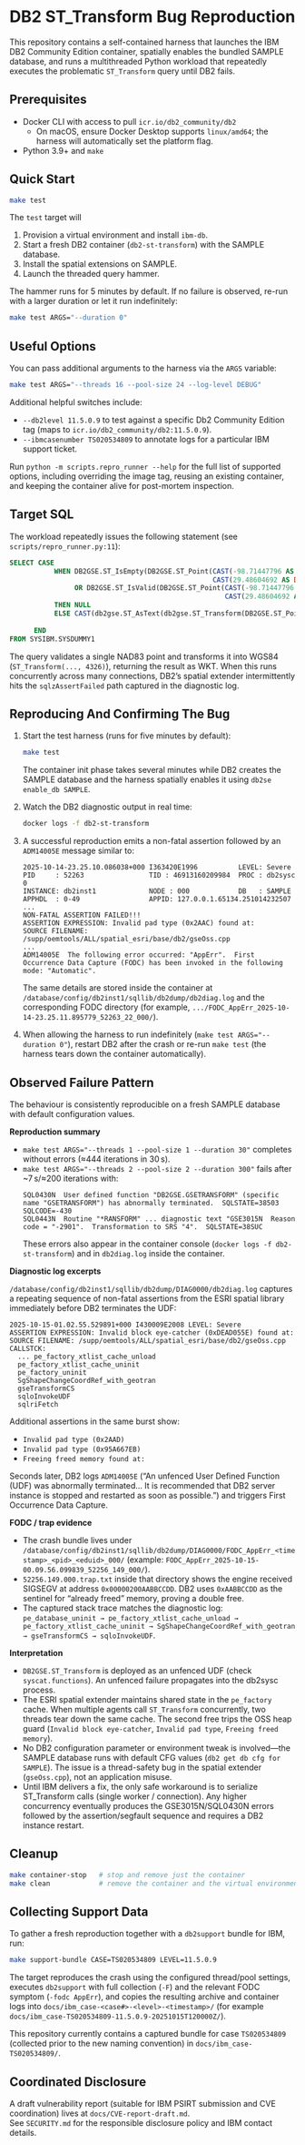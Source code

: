 # DB2 ST_Transform Bug Reproduction

This repository contains a self-contained harness that launches the IBM DB2 Community Edition container, spatially enables the bundled SAMPLE database, and runs a multithreaded Python workload that repeatedly executes the problematic `ST_Transform` query until DB2 fails.

## Prerequisites

- Docker CLI with access to pull `icr.io/db2_community/db2`
  - On macOS, ensure Docker Desktop supports `linux/amd64`; the harness will automatically set the platform flag.
- Python 3.9+ and `make`

## Quick Start

```bash
make test
```

The `test` target will

1. Provision a virtual environment and install `ibm-db`.
2. Start a fresh DB2 container (`db2-st-transform`) with the SAMPLE database.
3. Install the spatial extensions on SAMPLE.
4. Launch the threaded query hammer.

The hammer runs for 5 minutes by default. If no failure is observed, re-run with a larger duration or let it run indefinitely:

```bash
make test ARGS="--duration 0"
```

## Useful Options

You can pass additional arguments to the harness via the `ARGS` variable:

```bash
make test ARGS="--threads 16 --pool-size 24 --log-level DEBUG"
```

Additional helpful switches include:

- `--db2level 11.5.0.9` to test against a specific Db2 Community Edition tag (maps to `icr.io/db2_community/db2:11.5.0.9`).
- `--ibmcasenumber TS020534809` to annotate logs for a particular IBM support ticket.

Run `python -m scripts.repro_runner --help` for the full list of supported options, including overriding the image tag, reusing an existing container, and keeping the container alive for post-mortem inspection.

## Target SQL

The workload repeatedly issues the following statement (see `scripts/repro_runner.py:11`):

```sql
SELECT CASE
           WHEN DB2GSE.ST_IsEmpty(DB2GSE.ST_Point(CAST(-98.71447796 AS DOUBLE),
                                                  CAST(29.48604692 AS DOUBLE), CAST(4269 AS INTEGER)))=1
                OR DB2GSE.ST_IsValid(DB2GSE.ST_Point(CAST(-98.71447796 AS DOUBLE),
                                                     CAST(29.48604692 AS DOUBLE), CAST(4269 AS INTEGER)))=0
           THEN NULL
           ELSE CAST(db2gse.ST_AsText(db2gse.ST_Transform(DB2GSE.ST_Point(CAST(-98.71447796 AS DOUBLE),
                                                                          CAST(29.48604692 AS DOUBLE), CAST(4269 AS INTEGER)), CAST(4326 AS INTEGER))) AS CLOB(2097152))
      END
FROM SYSIBM.SYSDUMMY1
```

The query validates a single NAD83 point and transforms it into WGS84 (`ST_Transform(..., 4326)`), returning the result as WKT. When this runs concurrently across many connections, DB2’s spatial extender intermittently hits the `sqlzAssertFailed` path captured in the diagnostic log.

## Reproducing And Confirming The Bug

1. Start the test harness (runs for five minutes by default):
   ```bash
   make test
   ```
   The container init phase takes several minutes while DB2 creates the SAMPLE database and the harness spatially enables it using `db2se enable_db SAMPLE`.

2. Watch the DB2 diagnostic output in real time:
   ```bash
   docker logs -f db2-st-transform
   ```

3. A successful reproduction emits a non-fatal assertion followed by an `ADM14005E` message similar to:
   ```
   2025-10-14-23.25.10.086038+000 I363420E1996          LEVEL: Severe
   PID     : 52263                TID : 46913160209984  PROC : db2sysc 0
   INSTANCE: db2inst1             NODE : 000            DB   : SAMPLE
   APPHDL  : 0-49                 APPID: 127.0.0.1.65134.251014232507
   ...
   NON-FATAL ASSERTION FAILED!!!
   ASSERTION EXPRESSION: Invalid pad type (0x2AAC) found at:
   SOURCE FILENAME: /supp/oemtools/ALL/spatial_esri/base/db2/gseOss.cpp
   ...
   ADM14005E  The following error occurred: "AppErr".  First Occurrence Data Capture (FODC) has been invoked in the following mode: "Automatic".
   ```
   The same details are stored inside the container at `/database/config/db2inst1/sqllib/db2dump/db2diag.log` and the corresponding FODC directory (for example, `.../FODC_AppErr_2025-10-14-23.25.11.895779_52263_22_000/`).

4. When allowing the harness to run indefinitely (`make test ARGS="--duration 0"`), restart DB2 after the crash or re-run `make test` (the harness tears down the container automatically).

## Observed Failure Pattern

The behaviour is consistently reproducible on a fresh SAMPLE database with default configuration values.

**Reproduction summary**

- `make test ARGS="--threads 1 --pool-size 1 --duration 30"` completes without errors (≈444 iterations in 30 s). 
- `make test ARGS="--threads 2 --pool-size 2 --duration 300"` fails after ~7 s/≈200 iterations with:
  ```
  SQL0430N  User defined function "DB2GSE.GSETRANSFORM" (specific name "GSETRANSFORM") has abnormally terminated.  SQLSTATE=38503 SQLCODE=-430
  SQL0443N  Routine "*RANSFORM" ... diagnostic text "GSE3015N  Reason code = "-2901".  Transformation to SRS "4".  SQLSTATE=38SUC
  ```
  These errors also appear in the container console (`docker logs -f db2-st-transform`) and in `db2diag.log` inside the container.

**Diagnostic log excerpts**

`/database/config/db2inst1/sqllib/db2dump/DIAG0000/db2diag.log` captures a repeating sequence of non-fatal assertions from the ESRI spatial library immediately before DB2 terminates the UDF:

```
2025-10-15-01.02.55.529891+000 I430009E2008 LEVEL: Severe
ASSERTION EXPRESSION: Invalid block eye-catcher (0xDEAD055E) found at:
SOURCE FILENAME: /supp/oemtools/ALL/spatial_esri/base/db2/gseOss.cpp
CALLSTCK:
  ... pe_factory_xtlist_cache_unload
  pe_factory_xtlist_cache_uninit
  pe_factory_uninit
  SgShapeChangeCoordRef_with_geotran
  gseTransformCS
  sqloInvokeUDF
  sqlriFetch
```

Additional assertions in the same burst show:

- `Invalid pad type (0x2AAD)`
- `Invalid pad type (0x95A667EB)`
- `Freeing freed memory found at:`

Seconds later, DB2 logs `ADM14005E` (“An unfenced User Defined Function (UDF) was abnormally terminated… It is recommended that DB2 server instance is stopped and restarted as soon as possible.”) and triggers First Occurrence Data Capture.

**FODC / trap evidence**

- The crash bundle lives under `/database/config/db2inst1/sqllib/db2dump/DIAG0000/FODC_AppErr_<timestamp>_<pid>_<eduid>_000/` (example: `FODC_AppErr_2025-10-15-00.09.56.099839_52256_149_000/`).
- `52256.149.000.trap.txt` inside that directory shows the engine received SIGSEGV at address `0x00000200AABBCCDD`. DB2 uses `0xAABBCCDD` as the sentinel for “already freed” memory, proving a double free.
- The captured stack trace matches the diagnostic log: `pe_database_uninit → pe_factory_xtlist_cache_unload → pe_factory_xtlist_cache_uninit → SgShapeChangeCoordRef_with_geotran → gseTransformCS → sqloInvokeUDF`.

**Interpretation**

- `DB2GSE.ST_Transform` is deployed as an unfenced UDF (check `syscat.functions`). An unfenced failure propagates into the db2sysc process.
- The ESRI spatial extender maintains shared state in the `pe_factory` cache. When multiple agents call `ST_Transform` concurrently, two threads tear down the same cache. The second free trips the OSS heap guard (`Invalid block eye-catcher`, `Invalid pad type`, `Freeing freed memory`).
- No DB2 configuration parameter or environment tweak is involved—the SAMPLE database runs with default CFG values (`db2 get db cfg for SAMPLE`). The issue is a thread-safety bug in the spatial extender (`gseOss.cpp`), not an application misuse.
- Until IBM delivers a fix, the only safe workaround is to serialize ST_Transform calls (single worker / connection). Any higher concurrency eventually produces the GSE3015N/SQL0430N errors followed by the assertion/segfault sequence and requires a DB2 instance restart.

## Cleanup

```bash
make container-stop   # stop and remove just the container
make clean            # remove the container and the virtual environment
```

## Collecting Support Data

To gather a fresh reproduction together with a `db2support` bundle for IBM, run:

```bash
make support-bundle CASE=TS020534809 LEVEL=11.5.0.9
```

The target reproduces the crash using the configured thread/pool settings, executes
`db2support` with full collection (`-F`) and the relevant FODC symptom (`-fodc AppErr`),
and copies the resulting archive and container logs into
`docs/ibm_case-<case#>-<level>-<timestamp>/` (for example `docs/ibm_case-TS020534809-11.5.0.9-20251015T120000Z/`).

This repository currently contains a captured bundle for case `TS020534809` (collected
prior to the new naming convention) in `docs/ibm_case-TS020534809/`.

## Coordinated Disclosure

A draft vulnerability report (suitable for IBM PSIRT submission and CVE coordination) lives at `docs/CVE-report-draft.md`.  
See `SECURITY.md` for the responsible disclosure policy and IBM contact details.
